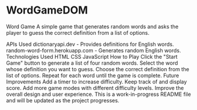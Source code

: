# WordGameDOM

Word Game
A simple game that generates random words and asks the player to guess the correct definition from a list of options.

APIs Used
dictionaryapi.dev - Provides definitions for English words.
random-word-form.herokuapp.com - Generates random English words.
Technologies Used
HTML
CSS
JavaScript
How to Play
Click the "Start Game" button to generate a list of four random words.
Select the word whose definition you want to guess.
Choose the correct definition from the list of options.
Repeat for each word until the game is complete.
Future Improvements
Add a timer to increase difficulty.
Keep track of and display score.
Add more game modes with different difficulty levels.
Improve the overall design and user experience.
This is a work-in-progress README file and will be updated as the project progresses.
